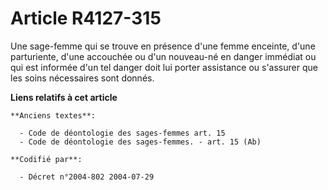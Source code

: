 # Article R4127-315

Une sage-femme qui se trouve en présence d'une femme enceinte, d'une parturiente, d'une accouchée ou d'un nouveau-né en
danger immédiat ou qui est informée d'un tel danger doit lui porter assistance ou s'assurer que les soins nécessaires sont
donnés.

**Liens relatifs à cet article**

	**Anciens textes**:

	  - Code de déontologie des sages-femmes art. 15
	  - Code de déontologie des sages-femmes. - art. 15 (Ab)

	**Codifié par**:

	  - Décret n°2004-802 2004-07-29
